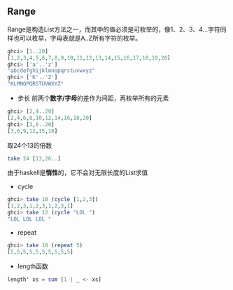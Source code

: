 ## Range
Range是构造List方法之一，而其中的值必须是可枚举的，像1、2、3、4...字符同样也可以枚举，字母表就是A..Z所有字符的枚举。
```hs
ghci> [1..20]   
[1,2,3,4,5,6,7,8,9,10,11,12,13,14,15,16,17,18,19,20]   
ghci> ['a'..'z']   
"abcdefghijklmnopqrstuvwxyz"   
ghci> ['K'..'Z']   
"KLMNOPQRSTUVWXYZ"
```
- 步长
前两个**数字/字母**的差作为间距，再枚举所有的元素
```hs
ghci> [2,4..20]   
[2,4,6,8,10,12,14,16,18,20]   
ghci> [3,6..20]   
[3,6,9,12,15,18]  
```
取24个13的倍数
```hs
take 24 [13,26..]
```
由于haskell是**惰性**的，它不会对无限长度的List求值  

- cycle
```hs
ghci> take 10 (cycle [1,2,3])   
[1,2,3,1,2,3,1,2,3,1]   
ghci> take 12 (cycle "LOL ")   
"LOL LOL LOL "  
```
- repeat
```hs
ghci> take 10 (repeat 5)   
[5,5,5,5,5,5,5,5,5,5] 
```

- length函数
```hs
length' xs = sum [1 | _ <- xs]  
```

